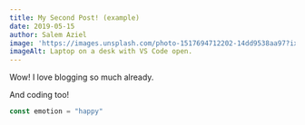 ```yaml
---
title: My Second Post! (example)
date: 2019-05-15
author: Salem Aziel
image: 'https://images.unsplash.com/photo-1517694712202-14dd9538aa97?ixlib=rb-1.2.1&ixid=eyJhcHBfaWQiOjEyMDd9&auto=format&fit=crop&w=2100&q=80'
imageAlt: Laptop on a desk with VS Code open.
---
```


Wow! I love blogging so much already.

And coding too!

```javascript
const emotion = "happy"
```
